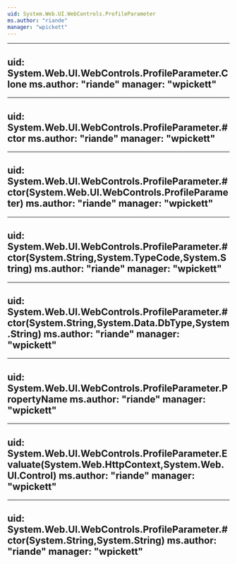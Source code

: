 ```yaml
---
uid: System.Web.UI.WebControls.ProfileParameter
ms.author: "riande"
manager: "wpickett"
---
```


---
uid: System.Web.UI.WebControls.ProfileParameter.Clone
ms.author: "riande"
manager: "wpickett"
---

---
uid: System.Web.UI.WebControls.ProfileParameter.#ctor
ms.author: "riande"
manager: "wpickett"
---

---
uid: System.Web.UI.WebControls.ProfileParameter.#ctor(System.Web.UI.WebControls.ProfileParameter)
ms.author: "riande"
manager: "wpickett"
---

---
uid: System.Web.UI.WebControls.ProfileParameter.#ctor(System.String,System.TypeCode,System.String)
ms.author: "riande"
manager: "wpickett"
---

---
uid: System.Web.UI.WebControls.ProfileParameter.#ctor(System.String,System.Data.DbType,System.String)
ms.author: "riande"
manager: "wpickett"
---

---
uid: System.Web.UI.WebControls.ProfileParameter.PropertyName
ms.author: "riande"
manager: "wpickett"
---

---
uid: System.Web.UI.WebControls.ProfileParameter.Evaluate(System.Web.HttpContext,System.Web.UI.Control)
ms.author: "riande"
manager: "wpickett"
---

---
uid: System.Web.UI.WebControls.ProfileParameter.#ctor(System.String,System.String)
ms.author: "riande"
manager: "wpickett"
---
